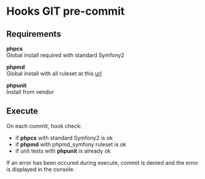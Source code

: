 # Hooks GIT pre-commit
## Requirements
**phpcs**  
Global install required with standard Symfony2

**phpmd**  
Global install with all ruleset at this [url](https://gitlab.com/morvan.aurelien/Utils/tree/master/Config/phpmd)

**phpunit**  
Install from vendor

## Execute
On each commit, hook check:
- if **phpcs** with standard Symfony2 is ok
- if **phpmd** with phpmd_symfony ruleset is ok
- if unit tests with **phpunit** is already ok

If an error has been occured during execute, commit is denied and the error is displayed in the console.